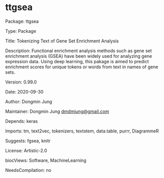 # ttgsea

Package: ttgsea

Type: Package

Title: Tokenizing Text of Gene Set Enrichment Analysis

Description: Functional enrichment analysis methods such as gene set enrichment analysis (GSEA) have been widely used for analyzing gene expression data. Using deep learning, this pakage is aimed to predict enrichment scores for unique tokens or words from text in names of gene sets.

Version: 0.99.0

Date: 2020-09-30

Author: Dongmin Jung

Maintainer: Dongmin Jung <dmdmjung@gmail.com>

Depends: keras

Imports: tm, text2vec, tokenizers, textstem, data.table, purrr, DiagrammeR

Suggests: fgsea, knitr

License: Artistic-2.0

biocViews: Software, MachineLearning

NeedsCompilation: no





